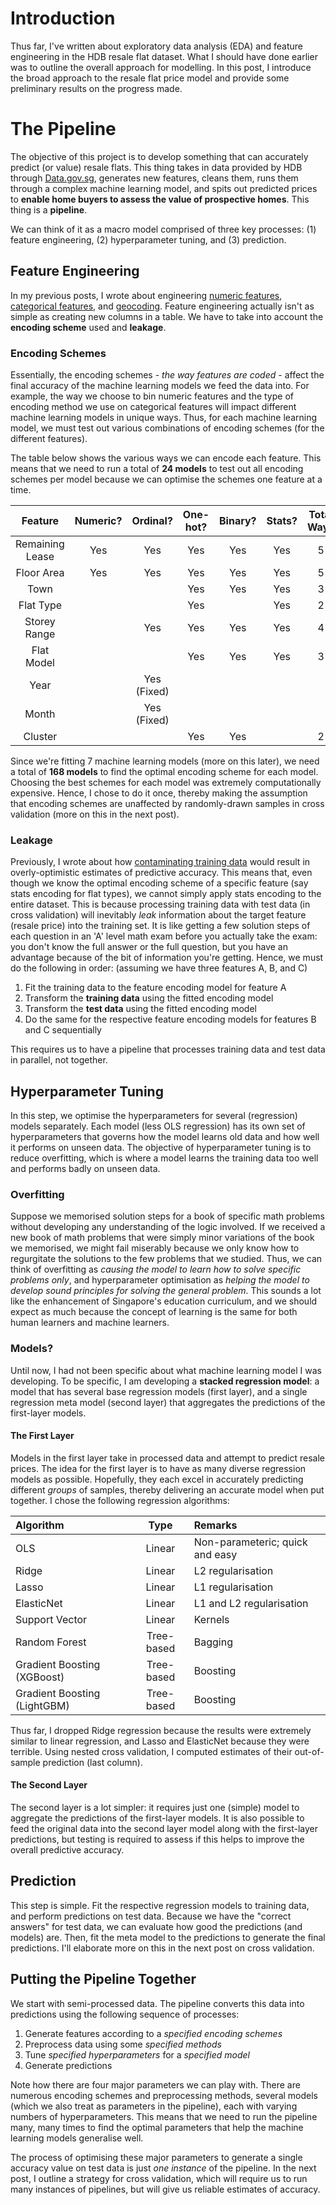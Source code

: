 # Introduction
Thus far, I've written about exploratory data analysis (EDA) and feature engineering in the HDB resale flat dataset. What I should have done earlier was to outline the overall approach for modelling. In this post, I introduce the broad approach to the resale flat price model and provide some preliminary results on the progress made.  
  
# The Pipeline
The objective of this project is to develop something that can accurately predict (or value) resale flats. This thing takes in data provided by HDB through [Data.gov.sg](https://data.gov.sg/), generates new features, cleans them, runs them through a complex machine learning model, and spits out predicted prices to **enable home buyers to assess the value of prospective homes**. This thing is a **pipeline**.
  
We can think of it as a macro model comprised of three key processes: (1) feature engineering, (2) hyperparameter tuning, and (3) prediction.  
  
## Feature Engineering
In my previous posts, I wrote about engineering [numeric features](https://chrischow.github.io/dataandstuff/2018-09-08-hdb-feature-engineering-i/), [categorical features](http://www.google.com), and [geocoding](https://chrischow.github.io/dataandstuff/2018-09-16-hdb-feature-engineering-ii/). Feature engineering actually isn't as simple as creating new columns in a table. We have to take into account the **encoding scheme** used and **leakage**.  
  
### Encoding Schemes
Essentially, the encoding schemes - *the way features are coded* - affect the final accuracy of the machine learning models we feed the data into. For example, the way we choose to bin numeric features and the type of encoding method we use on categorical features will impact different machine learning models in unique ways. Thus, for each machine learning model, we must test out various combinations of encoding schemes (for the different features).  
  
The table below shows the various ways we can encode each feature. This means that we need to run a total of **24 models** to test out all encoding schemes per model because we can optimise the schemes one feature at a time.  
  
|     Feature     | Numeric? |   Ordinal?  | One-hot? | Binary? | Stats? | Total Ways |
|:---------------:|:--------:|:-----------:|:--------:|:-------:|:------:|:----------:|
| Remaining Lease |    Yes   |     Yes     |    Yes   |   Yes   |   Yes  |      5     |
|    Floor Area   |    Yes   |     Yes     |    Yes   |   Yes   |   Yes  |      5     |
|       Town      |          |             |    Yes   |   Yes   |   Yes  |      3     |
|    Flat Type    |          |             |    Yes   |         |   Yes  |      2     |
|   Storey Range  |          |     Yes     |    Yes   |   Yes   |   Yes  |      4     |
|    Flat Model   |          |             |    Yes   |   Yes   |   Yes  |      3     |
|       Year      |          | Yes (Fixed) |          |         |        |            |
|      Month      |          | Yes (Fixed) |          |         |        |            |
|     Cluster     |          |             |    Yes   |   Yes   |        |      2     |
  
Since we're fitting 7 machine learning models (more on this later), we need a total of **168 models** to find the optimal encoding scheme for each model. Choosing the best schemes for each model was extremely computationally expensive. Hence, I chose to do it once, thereby making the assumption that encoding schemes are unaffected by randomly-drawn samples in cross validation (more on this in the next post).  
  
### Leakage
Previously, I wrote about how [contaminating training data](https://chrischow.github.io/dataandstuff/2018-09-01-preventing-contamination/) would result in overly-optimistic estimates of predictive accuracy. This means that, even though we know the optimal encoding scheme of a specific feature (say stats encoding for flat types), we cannot simply apply stats encoding to the entire dataset. This is because processing training data with test data (in cross validation) will inevitably *leak* information about the target feature (resale price) into the training set. It is like getting a few solution steps of each question in an 'A' level math exam before you actually take the exam: you don't know the full answer or the full question, but you have an advantage because of the bit of information you're getting. Hence, we must do the following in order: (assuming we have three features A, B, and C)  
  
1. Fit the training data to the feature encoding model for feature A
2. Transform the **training data** using the fitted encoding model
3. Transform the **test data** using the fitted encoding model
4. Do the same for the respective feature encoding models for features B and C sequentially
  
This requires us to have a pipeline that processes training data and test data in parallel, not together.
  
## Hyperparameter Tuning
In this step, we optimise the hyperparameters for several (regression) models separately. Each model (less OLS regression) has its own set of hyperparameters that governs how the model learns old data and how well it performs on unseen data. The objective of hyperparameter tuning is to reduce overfitting, which is where a model learns the training data too well and performs badly on unseen data.  
  
### Overfitting
Suppose we memorised solution steps for a book of specific math problems without developing any understanding of the logic involved. If we received a new book of math problems that were simply minor variations of the book we memorised, we might fail miserably because we only know how to regurgitate the solutions to the few problems that we studied. Thus, we can think of overfitting as *causing the model to learn how to solve specific problems only*, and hyperparameter optimisation as *helping the model to develop sound principles for solving the general problem*. This sounds a lot like the enhancement of Singapore's education curriculum, and we should expect as much because the concept of learning is the same for both human learners and machine learners.  
  
### Models?
Until now, I had not been specific about what machine learning model I was developing. To be specific, I am developing a **stacked regression model**: a model that has several base regression models (first layer), and a single regression meta model (second layer) that aggregates the predictions of the first-layer models.  
  
#### The First Layer
Models in the first layer take in processed data and attempt to predict resale prices. The idea for the first layer is to have as many diverse regression models as possible. Hopefully, they each excel in accurately predicting different *groups* of samples, thereby delivering an accurate model when put together. I chose the following regression algorithms:  
  
|           Algorithm          |    Type    |             Remarks             |
|:-----------------------------|:----------:|:--------------------------------|
| OLS                          |   Linear   | Non-parameteric; quick and easy |
| Ridge                        |   Linear   | L2 regularisation               |
| Lasso                        |   Linear   | L1 regularisation               |
| ElasticNet                   |   Linear   | L1 and L2 regularisation        |
| Support Vector               |   Linear   | Kernels                         |
| Random Forest                | Tree-based | Bagging                         |
| Gradient Boosting (XGBoost)  | Tree-based | Boosting                        |
| Gradient Boosting (LightGBM) | Tree-based | Boosting                        |
  
Thus far, I dropped Ridge regression because the results were extremely similar to linear regression, and Lasso and ElasticNet because they were terrible. Using nested cross validation, I computed estimates of their out-of-sample prediction (last column).   
  
#### The Second Layer
The second layer is a lot simpler: it requires just one (simple) model to aggregate the predictions of the first-layer models. It is also possible to feed the original data into the second layer model along with the first-layer predictions, but testing is required to assess if this helps to improve the overall predictive accuracy.  
  
## Prediction
This step is simple. Fit the respective regression models to training data, and perform predictions on test data. Because we have the "correct answers" for test data, we can evaluate how good the predictions (and models) are. Then, fit the meta model to the predictions to generate the final predictions. I'll elaborate more on this in the next post on cross validation.  
  
## Putting the Pipeline Together
We start with semi-processed data. The pipeline converts this data into predictions using the following sequence of processes:  
  
1. Generate features according to a *specified encoding schemes*
2. Preprocess data using some *specified methods*
3. Tune *specified hyperparameters* for a *specified model*
4. Generate predictions
  
Note how there are four major parameters we can play with. There are numerous encoding schemes and preprocessing methods, several models (which we also treat as parameters in the pipeline), each with varying numbers of hyperparameters. This means that we need to run the pipeline many, many times to find the optimal parameters that help the machine learning models generalise well.  
  
The process of optimising these major parameters to generate a single accuracy value on test data is just *one instance* of the pipeline. In the next post, I outline a strategy for cross validation, which will require us to run many instances of pipelines, but will give us reliable estimates of accuracy.  
  

